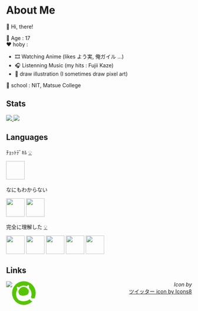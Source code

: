 # About Me
👋 Hi, there!

🚩 Age : 17  
❤ hoby :  
- 🎞 Watching Anime (likes よう実, 俺ガイル ...)
- 🎧 Listenning Music (my hits : Fujii Kaze)
- 🎨 draw illustration (I sometimes draw pixel art)

🏫 school : NIT, Matsue College


## Stats
<a href="https://github.com/anuraghazra/github-readme-stats">
  <img src="https://github-readme-stats.vercel.app/api?username=stonesaw&count_private=true&show_icons=true" />
</a>
<a href="https://github.com/anuraghazra/github-readme-stats">
  <img src="https://github-readme-stats.vercel.app/api/top-langs/?username=stonesaw&layout=compact" />
</a>


## Languages
ﾁｮｯﾄﾃﾞｷﾙ [💡](https://enpedia.rxy.jp/wiki/%E3%83%81%E3%83%A7%E3%83%83%E3%83%88%E3%83%87%E3%82%AD%E3%83%AB)
<p>
<a href="https://ja.wikipedia.org/wiki/Null">
<img width="50" height="50" />
</a>
<p>

なにもわからない
<p>
<img src="https://cdn.svgporn.com/logos/ruby.svg" width="50" height="50">
<img src="https://cdn.svgporn.com/logos/python.svg"  width="50" height="50" />
</p>

完全に理解した [💡](https://static.clubt.jp/image/product/S0000076525/86000007.jpg)
<p>
<img src="https://cdn.svgporn.com/logos/c.svg" width="50" height="50" />
<img src="https://cdn.svgporn.com/logos/c-plusplus.svg" width="50" height="50" />
<img src="https://cdn.svgporn.com/logos/html-5.svg"  width="50" height="50" />
<img src="https://cdn.svgporn.com/logos/css-3.svg"  width="50" height="50" />
<img src="https://cdn.svgporn.com/logos/javascript.svg"  width="50" height="50" />
</p>


## Links
<a href="https://twitter.com/is_stone_saw">
<img align="left" src="https://img.icons8.com/cotton/64/000000/twitter.png" />
</a>

<a href="https://qiita.com/stonesaw">
<img align="left" src="favicon64.png" />
</a>

<div align="right">

*Icon by*  
<a href="https://icons8.com/icon/68193/ツイッター">ツイッター icon by Icons8</a>  
</div>
<br>
